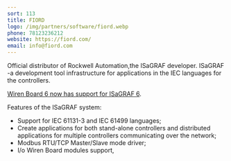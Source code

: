 ```yaml
---
sort: 113
title: FIORD
logo: /img/partners/software/fiord.webp
phone: 78123236212
website: https://fiord.com/
email: info@fiord.com
---
```


Official distributor of Rockwell Automation,the ISaGRAF developer. ISaGRAF -a development tool infrastructure for applications in the IEC languages for the controllers.

[Wiren Board 6 now has support for ISaGRAF 6](https://isagraf.ru/home/news/novosti/rossijskie-universalnye-modulnye-plk-novogo-pokoleniya-wiren-board-6-teper-mogut-rabotat-pod-upravleniem-isagraf-6).


Features of the ISaGRAF system:
* Support for IEC 61131-3 and IEC 61499 languages;
* Create applications for both stand-alone controllers and distributed applications for multiple controllers communicating over the network;
* Modbus RTU/TCP Master/Slave mode driver;
* I/o Wiren Board modules support,
